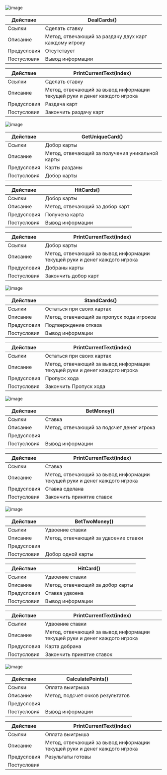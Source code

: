 ![image](https://github.com/bashkov-01/rtippo/assets/52044554/b06477b5-1dde-4360-887e-811ce8457b17)





| Действие       | DealCards()          | 
|----------------|----------------------|
| Ссылки         | Сделать ставку       | 
| Описание       | Метод, отвечающий за раздачу двух карт каждому игроку |
| Предусловия    | Отсутствует          |
| Постусловия    | Вывод информации        |


| Действие       | PrintCurrentText(index)           | 
|----------------|----------------------|
| Ссылки         | Сделать ставку       |
| Описание       | Метод, отвечающий за вывод информации текущей руки и денег каждого игрока |
| Предусловия    | Раздача карт        |
| Постусловия    | Закончить раздачу карт |





![image](https://github.com/bashkov-01/rtippo/assets/52044554/0982ddda-b8d4-4f31-917c-8fcef98f68c2)





| Действие             | GetUniqueCard()                 |
|----------------------|-----------------------------|
| Ссылки               | Добор карты                 |
| Описание             | Метод, отвечающий за получения уникальной карты |
| Предусловия          | Карты разданы |
| Постусловия          | Добор карты              |


| Действие             | HitCards()                 |
|----------------------|-----------------------------|
| Ссылки               | Добор карты                 |
| Описание             | Метод, отвечающий за добор карт |
| Предусловия          | Получена карта |
| Постусловия          | Вывод информации               |


| Действие       | PrintCurrentText(index)           | 
|----------------|----------------------|
| Ссылки         | Добор карты       |
| Описание       | Метод, отвечающий за вывод информации текущей руки и денег каждого игрока |
| Предусловия    | Добраны карты        |
| Постусловия    | Закончить добор карт |


![image](https://github.com/bashkov-01/rtippo/assets/52044554/22e07c72-da51-42d2-9ef5-5e138ffa1bad)





| Действие             | StandCards()                 |
|----------------------|-----------------------------------|
| Ссылки               | Остаться при своих картах                    |
| Описание             | Метод, отвечающий за пропуск хода игроков |
| Предусловия          | Подтверждение отказа              |
| Постусловия          | Вывод информации         |



| Действие       | PrintCurrentText(index)           | 
|----------------|----------------------|
| Ссылки         | Остаться при своих картах       |
| Описание       | Метод, отвечающий за вывод информации текущей руки и денег каждого игрока |
| Предусловия    | Пропуск хода        |
| Постусловия    | Закончить Пропуск хода |



![image](https://github.com/bashkov-01/rtippo/assets/52044554/a6845ca6-a915-45e9-9ca7-baa8570da01f)



| Действие             | BetMoney()                   |
|----------------------|-------------------------------|
| Ссылки               | Ставка               |
| Описание             | Метод, отвечающий за подсчет денег игрока |
| Предусловия          |              |
| Постусловия          | Вывод информации     |


| Действие       | PrintCurrentText(index)           | 
|----------------|----------------------|
| Ссылки         | Ставка       |
| Описание       | Метод, отвечающий за вывод информации текущей руки и денег каждого игрока |
| Предусловия    | Ставка сделана     |
| Постусловия    | Закончить принятие ставок |






![image](https://github.com/bashkov-01/rtippo/assets/52044554/52ecd2ef-3521-4656-9fba-5801d6fb1f35)



| Действие             | BetTwoMoney()                   |
|----------------------|-------------------------------|
| Ссылки               | Удвоение ставки               |
| Описание             | Метод, отвечающий за удвоение ставки |
| Предусловия          |              |
| Постусловия          | Добор одной карты     |



| Действие             | HitCard()                   |
|----------------------|-------------------------------|
| Ссылки               | Удвоение ставки               |
| Описание             | Метод, отвечающий за добор карты |
| Предусловия          | Ставка удвоена             |
| Постусловия          | Вывод информации     |


| Действие       | PrintCurrentText(index)           | 
|----------------|----------------------|
| Ссылки         | Удвоение ставки       |
| Описание       | Метод, отвечающий за вывод информации текущей руки и денег каждого игрока |
| Предусловия    | Карта добрана     |
| Постусловия    | Закончить принятие ставок |



![image](https://github.com/bashkov-01/rtippo/assets/52044554/7afb8333-22ba-4b57-9257-319d6fb9dc86)






| Действие             |    CalculatePoints() |
|----------------------|----------------------|
| Ссылки               | Оплата выигрыша        |
| Описание             | Метод, подсчет очков результатов |
| Предусловия          |                      |
| Постусловия          | Вывод информации |



| Действие       | PrintCurrentText(index)           | 
|----------------|----------------------|
| Ссылки         | Оплата выигрыша       |
| Описание       | Метод, отвечающий за вывод информации текущей руки и денег каждого игрока |
| Предусловия    | Результаты готовы     |
| Постусловия    |  |

